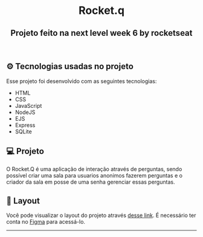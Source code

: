 <h1 align="center">
  Rocket.q
</h1>
<h2 align="center">Projeto feito na next level week 6 by rocketseat</h2>

<br>



## &#9881; Tecnologias usadas no projeto

Esse projeto foi desenvolvido com as seguintes tecnologias:

- HTML
- CSS
- JavaScript
- NodeJS
- EJS
- Express
- SQLite

## 💻 Projeto

O Rocket.Q é uma aplicação de interação através de perguntas, sendo possível criar uma sala para usuarios anonimos fazerem perguntas e o criador da sala em posse de uma senha gerenciar essas perguntas.

## 🔖 Layout

Você pode visualizar o layout do projeto através [desse link](https://www.figma.com/file/vp3iFfd1ohCbHyDX9jCiQi/Roquet.q). É necessário ter conta no [Figma](https://figma.com) para acessá-lo.

---

